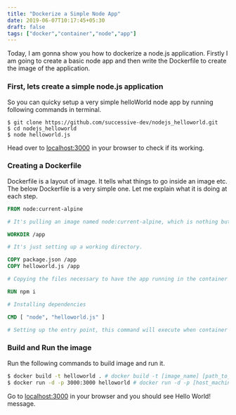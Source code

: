 ```yaml
---
title: "Dockerize a Simple Node App"
date: 2019-06-07T10:17:45+05:30
draft: false
tags: ["docker","container","node","app"]
---
```

Today, I am gonna show you how to dockerize a node.js application. Firstly I am going to create a basic node app and then write the Dockerfile to create the image of the application.

### First, lets create a simple node.js application

So you can quicky setup a very simple helloWorld node app by running following commands in terminal.
    
```shell 
$ git clone https://github.com/successive-dev/nodejs_helloworld.git
$ cd nodejs_helloworld
$ node helloworld.js
```

Head over to [localhost:3000](http://localhost:3000) in your browser to check if its working.

### Creating a Dockerfile

Dockerfile is a layout of image. It tells what things to go inside an image etc. The below Dockerfile is a very simple one. Let me explain what it is doing at each step.

```Dockerfile
FROM node:current-alpine

# It's pulling an image named node:current-alpine, which is nothing but node environment on top of an OS, which in this case is Alpine Linux. So till this point you can think that we have an OS with node installed.

WORKDIR /app

# It's just setting up a working directory.

COPY package.json /app
COPY helloworld.js /app

# Copying the files necessary to have the app running in the container

RUN npm i

# Installing dependencies

CMD [ "node", "helloworld.js" ]

# Setting up the entry point, this command will execute when container is created and is running
```

### Build and Run the image

Run the following commands to build image and run it.
```bash 
$ docker build -t helloworld . # docker build -t [image_name] [path_to_Dockerfile] : to build image
$ docker run -d -p 3000:3000 helloworld # docker run -d -p [host_machine_port:container_port] [image_name]
```
Go to [localhost:3000](http://localhost:3000) in your browser and you should see Hello World! message.
